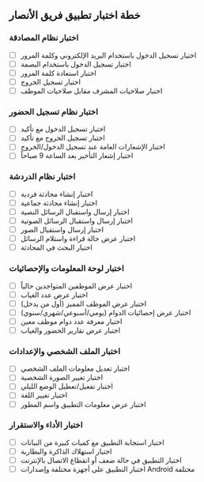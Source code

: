 ## خطة اختبار تطبيق فريق الأنصار

### اختبار نظام المصادقة
- [ ] اختبار تسجيل الدخول باستخدام البريد الإلكتروني وكلمة المرور
- [ ] اختبار تسجيل الدخول باستخدام البصمة
- [ ] اختبار استعادة كلمة المرور
- [ ] اختبار تسجيل الخروج
- [ ] اختبار صلاحيات المشرف مقابل صلاحيات الموظف

### اختبار نظام تسجيل الحضور
- [ ] اختبار تسجيل الدخول مع تأكيد
- [ ] اختبار تسجيل الخروج مع تأكيد
- [ ] اختبار الإشعارات العامة عند تسجيل الدخول/الخروج
- [ ] اختبار إشعار التأخير بعد الساعة 9 صباحاً

### اختبار نظام الدردشة
- [ ] اختبار إنشاء محادثة فردية
- [ ] اختبار إنشاء محادثة جماعية
- [ ] اختبار إرسال واستقبال الرسائل النصية
- [ ] اختبار إرسال واستقبال الرسائل الصوتية
- [ ] اختبار إرسال واستقبال الصور
- [ ] اختبار عرض حالة قراءة واستلام الرسائل
- [ ] اختبار البحث في المحادثة

### اختبار لوحة المعلومات والإحصائيات
- [ ] اختبار عرض الموظفين المتواجدين حالياً
- [ ] اختبار عرض عدد الغياب
- [ ] اختبار عرض الموظف المميز (أول من يدخل)
- [ ] اختبار عرض إحصائيات الدوام (يومي/أسبوعي/شهري/سنوي)
- [ ] اختبار معرفة عدد دوام موظف معين
- [ ] اختبار عرض تقارير الحضور والغياب

### اختبار الملف الشخصي والإعدادات
- [ ] اختبار تعديل معلومات الملف الشخصي
- [ ] اختبار تغيير الصورة الشخصية
- [ ] اختبار تفعيل/تعطيل الوضع الليلي
- [ ] اختبار تغيير اللغة
- [ ] اختبار عرض معلومات التطبيق واسم المطور

### اختبار الأداء والاستقرار
- [ ] اختبار استجابة التطبيق مع كميات كبيرة من البيانات
- [ ] اختبار استهلاك الذاكرة والبطارية
- [ ] اختبار التطبيق في حالة ضعف أو انقطاع الاتصال بالإنترنت
- [ ] اختبار التطبيق على أجهزة مختلفة وإصدارات Android مختلفة
